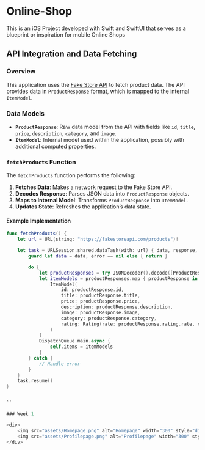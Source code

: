 # Online-Shop
This is an iOS Project developed with Swift and SwiftUI that serves as a blueprint or inspiration for mobile Online Shops

## API Integration and Data Fetching

### Overview

This application uses the [Fake Store API](https://fakestoreapi.com) to fetch product data. The API provides data in `ProductResponse` format, which is mapped to the internal `ItemModel`.

### Data Models

- **`ProductResponse`**: Raw data model from the API with fields like `id`, `title`, `price`, `description`, `category`, and `image`.
- **`ItemModel`**: Internal model used within the application, possibly with additional computed properties.

### `fetchProducts` Function

The `fetchProducts` function performs the following:

1. **Fetches Data**: Makes a network request to the Fake Store API.
2. **Decodes Response**: Parses JSON data into `ProductResponse` objects.
3. **Maps to Internal Model**: Transforms `ProductResponse` into `ItemModel`.
4. **Updates State**: Refreshes the application’s data state.

#### Example Implementation

```swift
func fetchProducts() {
    let url = URL(string: "https://fakestoreapi.com/products")!

    let task = URLSession.shared.dataTask(with: url) { data, response, error in
        guard let data = data, error == nil else { return }

        do {
            let productResponses = try JSONDecoder().decode([ProductResponse].self, from: data)
            let itemModels = productResponses.map { productResponse in
                ItemModel(
                    id: productResponse.id,
                    title: productResponse.title,
                    price: productResponse.price,
                    description: productResponse.description,
                    image: productResponse.image,
                    category: productResponse.category,
                    rating: Rating(rate: productResponse.rating.rate, count: productResponse.rating.count)
                )
            }
            DispatchQueue.main.async {
                self.items = itemModels
            }
        } catch {
            // Handle error
        }
    }
    task.resume()
}


``

### Week 1

<div>
    <img src="assets/Homepage.png" alt="Homepage" width="300" style="display: inline-block; margin-right: 10px;"/>
    <img src="assets/Profilepage.png" alt="Profilepage" width="300" style="display: inline-block;"/>
</div>
